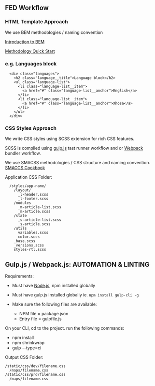 FED Workflow
------------------

### HTML Template Approach
  We use BEM methodologies / naming convention

  [Introduction to BEM](http://getbem.com/introduction/)

  [Methodology Quick Start](https://en.bem.info/methodology/quick-start/)


### e.g. Languages block
  ```
    <div class="languages">
      <h2 class="language__title">Language block</h2>
      <ul class="language-list">
        <li class="language-list__item">
          <a href="#" class="language-list__anchor">English</a>
        </li>
        <li class="language-list__item">
          <a href="#" class="language-list__anchor">Xhosa</a>
        </li>
      </ul>
    </div>
  ```

### CSS Styles Approach
  We write CSS styles using SCSS extension for rich CSS features.

  SCSS is compiled using [gulp.js](https://gulpjs.com/) tast runner workflow and or [Webpack](webpack.js) bundler workflow.

  We use SMACSS methodologies / CSS structure and naming convention.
  [SMACCS Cookbook](  https://smacss.com/book/)

  Application CSS Folder:
  ```
    /styles/app-name/
      /layout/
        _l-header.scss
        _l-footer.scss
      /modules
        _m-article-list.scss
        _m-article.scss
      /state
        _s-article-list.scss
        _s-article.scss
      /utils
        variables.scss
        color.scss
      _base.scss
      _versions.scss
      styles-rtl.scss
  ```

Gulp.js / Webpack.js: AUTOMATION & LINTING
----------------------------------------
  Requirements:
  * Must have [Node.js](https://nodejs.org/en/), npm installed globally
  * Must have gulp.js installed globally ie. `npm install gulp-cli -g`

  * Make sure the following files are available:
    * NPM file = package.json
    * Entry file = gulpfile.js

  On your CLI, cd to the project.
  run the following commands:
  * npm install
  * npm shrinkwrap
  * gulp --type=ci


  Output CSS Folder:

    /static/css/dev/filename.css
      /maps/filename.css
    /static/css/prd/filename.css
      /maps/filename.css

